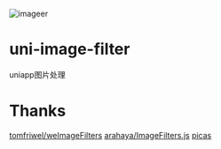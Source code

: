 ![imageer](https://user-images.githubusercontent.com/33248133/69893725-bac4ea00-1350-11ea-8972-328376876ef4.png)

# uni-image-filter
uniapp图片处理

# Thanks
[tomfriwel/weImageFilters](https://github.com/tomfriwel/weImageFilters)
[arahaya/ImageFilters.js](https://github.com/arahaya/ImageFilters.js)
[picas](https://github.com/djyde/Picas)